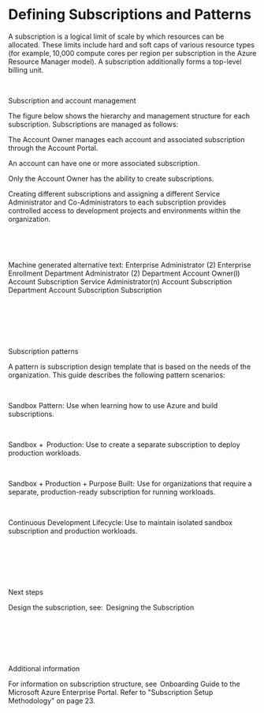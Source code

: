 # Defining Subscriptions and Patterns 


A subscription is a logical limit of scale by which resources can be allocated. These limits include hard and soft caps of various resource 
types (for example, 10,000 compute cores per region per subscription in the Azure Resource Manager model). A subscription 
additionally forms a top-level billing unit.    


  


 


 


Subscription and account management  


 


The figure below shows the hierarchy and management structure for each subscription. Subscriptions are managed as follows: 


 

The Account Owner manages each account and associated subscription through the Account Portal. 


An account can have one or more associated subscription.   


Only the Account Owner has the ability to create subscriptions.   


Creating different subscriptions and assigning a different Service Administrator and Co-Administrators to each subscription 
provides controlled access to development projects and environments within the organization.  



  


  


Machine generated alternative text: Enterprise Administrator (2) Enterprise Enrollment Department Administrator (2) Department Account Owner(l) Account Subscription Service Administrator(n) Account Subscription Department Account Subscription Subscription


  


  


  


Subscription patterns  


A pattern is subscription design template that is based on the needs of the organization. This guide describes the following pattern 
scenarios:  


  

Sandbox Pattern: Use when learning how to use Azure and build subscriptions.    



  

Sandbox +  Production: Use to create a separate subscription to deploy production workloads.  



  

Sandbox + Production + Purpose Built:  Use for organizations that require a separate, production-ready subscription for running 
workloads.  



  

Continuous Development Lifecycle: Use to maintain isolated sandbox subscription and production workloads. 



  


  


  


Next steps  


Design the subscription, see:  Designing the Subscription  


  


  


  


Additional information  


For information on subscription structure, see  Onboarding Guide to the Microsoft Azure Enterprise Portal. Refer to "Subscription 
Setup Methodology" on page 23.  


  
